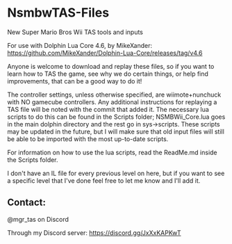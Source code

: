 # NsmbwTAS-Files
New Super Mario Bros Wii TAS tools and inputs

For use with Dolphin Lua Core 4.6, by MikeXander: https://github.com/MikeXander/Dolphin-Lua-Core/releases/tag/v4.6

Anyone is welcome to download and replay these files, so if you want to learn how to TAS the game, see why we do certain things, or help find improvements, that can be a good way to do it!

The controller settings, unless otherwise specified, are wiimote+nunchuck with NO gamecube controllers. Any additional instructions for replaying a TAS file will be noted with the commit that added it. The necessary lua scripts to do this can be found in the Scripts folder; NSMBWii_Core.lua goes in the main dolphin directory and the rest go in sys->scripts. These scripts may be updated in the future, but I will make sure that old input files will still be able to be imported with the most up-to-date scripts.

For information on how to use the lua scripts, read the ReadMe.md inside the Scripts folder.

I don't have an IL file for every previous level on here, but if you want to see a specific level that I've done feel free to let me know and I'll add it.

## Contact: 
@mgr_tas on Discord

Through my Discord server: https://discord.gg/JxXxKAPKwT
